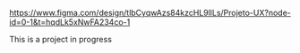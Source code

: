 https://www.figma.com/design/tlbCyqwAzs84kzcHL9llLs/Projeto-UX?node-id=0-1&t=hqdLk5xNwFA234co-1

This is a project in progress
